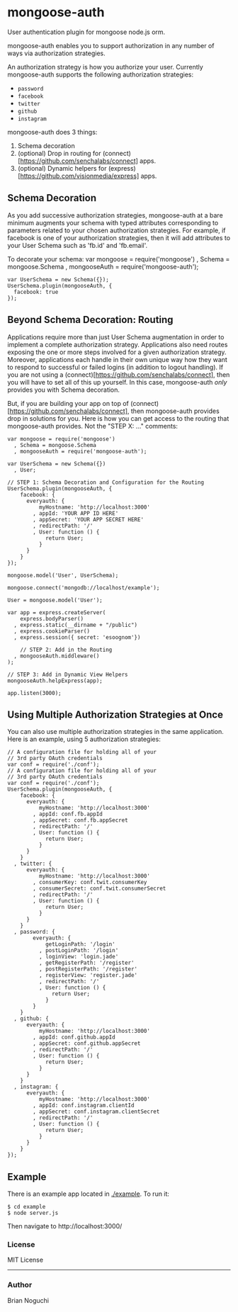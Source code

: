 mongoose-auth
=============

User authentication plugin for mongoose node.js orm.

mongoose-auth enables you to support authorization in any number of ways
via authorization strategies.

An authorization strategy is how you authorize your user. Currently
mongoose-auth supports the following authorization strategies:

- `password`
- `facebook`
- `twitter`
- `github`
- `instagram`

mongoose-auth does 3 things:

1. Schema decoration
2. (optional) Drop in routing for 
   (connect)[https://github.com/senchalabs/connect] apps.
3. (optional) Dynamic helpers for 
   (express)[https://github.com/visionmedia/express] apps.

## Schema Decoration

As you add successive authorization strategies, mongoose-auth at a bare
minimum augments your schema with typed attributes corresponding to parameters
related to your chosen authorization strategies. For example, if facebook is 
one of your authorization strategies, then it will add attributes to your 
User Schema such as 'fb.id' and 'fb.email'.

To decorate your schema:
    var mongoose = require('mongoose')
      , Schema = mongoose.Schema
      , mongooseAuth = require('mongoose-auth');
    
    var UserSchema = new Schema({});
    UserSchema.plugin(mongooseAuth, {
      facebook: true
    });

## Beyond Schema Decoration: Routing

Applications require more than just User Schema augmentation in order
to implement a complete authorization strategy. Applications also need
routes exposing the one or more steps involved for a given authorization
strategy. Moreover, applications each handle in their own unique way how
they want to respond to successful or failed logins (in addition to logout
handling). If you are not using a 
(connect)[https://github.com/senchalabs/connect], then you will have to
set all of this up yourself. In this case, mongoose-auth *only* provides
you with Schema decoration.

But, if you are building your app on top of
(connect)[https://github.com/senchalabs/connect], then mongoose-auth
provides drop in solutions for you. Here is how you can get access
to the routing that mongoose-auth provides. Not the "STEP X: ..."
comments:

    var mongoose = require('mongoose')
      , Schema = mongoose.Schema
      , mongooseAuth = require('mongoose-auth');
    
    var UserSchema = new Schema({})
      , User;
   
    // STEP 1: Schema Decoration and Configuration for the Routing
    UserSchema.plugin(mongooseAuth, {
        facebook: {
          everyauth: {
              myHostname: 'http://localhost:3000'
            , appId: 'YOUR APP ID HERE'
            , appSecret: 'YOUR APP SECRET HERE'
            , redirectPath: '/'
            , User: function () {
                return User;
              }
          }
        }
    });
   
    mongoose.model('User', UserSchema);

    mongoose.connect('mongodb://localhost/example');

    User = mongoose.model('User');

    var app = express.createServer(
        express.bodyParser()
      , express.static(__dirname + "/public")
      , express.cookieParser()
      , express.session({ secret: 'esoognom'})
      
        // STEP 2: Add in the Routing
      , mongooseAuth.middleware()
    );
   
    // STEP 3: Add in Dynamic View Helpers 
    mongooseAuth.helpExpress(app);

    app.listen(3000);

## Using Multiple Authorization Strategies at Once

You can also use multiple authorization strategies in the same application.
Here is an example, using 5 authorization strategies:

    // A configuration file for holding all of your
    // 3rd party OAuth credentials
    var conf = require('./conf');
    // A configuration file for holding all of your
    // 3rd party OAuth credentials
    var conf = require('./conf');
    UserSchema.plugin(mongooseAuth, {
        facebook: {
          everyauth: {
              myHostname: 'http://localhost:3000'
            , appId: conf.fb.appId
            , appSecret: conf.fb.appSecret
            , redirectPath: '/'
            , User: function () {
                return User;
              }
          }
        }
      , twitter: {
          everyauth: {
              myHostname: 'http://localhost:3000'
            , consumerKey: conf.twit.consumerKey
            , consumerSecret: conf.twit.consumerSecret
            , redirectPath: '/'
            , User: function () {
                return User;
              }
          }
        }
      , password: {
            everyauth: {
                getLoginPath: '/login'
              , postLoginPath: '/login'
              , loginView: 'login.jade'
              , getRegisterPath: '/register'
              , postRegisterPath: '/register'
              , registerView: 'register.jade'
              , redirectPath: '/'
              , User: function () {
                  return User;
                }
            }
        }
      , github: {
          everyauth: {
              myHostname: 'http://localhost:3000'
            , appId: conf.github.appId
            , appSecret: conf.github.appSecret
            , redirectPath: '/'
            , User: function () {
                return User;
              }
          }
        }
      , instagram: {
          everyauth: {
              myHostname: 'http://localhost:3000'
            , appId: conf.instagram.clientId
            , appSecret: conf.instagram.clientSecret
            , redirectPath: '/'
            , User: function () {
                return User;
              }
          }
        }
    });

## Example

There is an example app located in [./example](https://github.com/bnoguchi/mongoose-auth/tree/master/example).
To run it:

    $ cd example
    $ node server.js

Then navigate to http://localhost:3000/

### License
MIT License

---
### Author
Brian Noguchi
